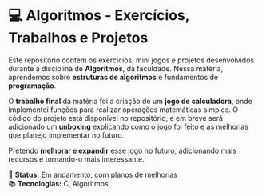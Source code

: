 # 💻 Algoritmos - Exercícios, Trabalhos e Projetos  

Este repositório contém os exercícios, mini jogos e projetos desenvolvidos durante a disciplina de **Algoritmos**, da faculdade. Nessa matéria, aprendemos sobre **estruturas de algoritmos** e fundamentos de **programação**.  

O **trabalho final** da matéria foi a criação de um **jogo de calculadora**, onde implementei funções para realizar operações matemáticas simples. O código do projeto está disponível no repositório, e em breve será adicionado um **unboxing** explicando como o jogo foi feito e as melhorias que planejo implementar no futuro.  

Pretendo **melhorar e expandir** esse jogo no futuro, adicionando mais recursos e tornando-o mais interessante.  

📌 **Status:** Em andamento, com planos de melhorias  
📚 **Tecnologias:** C, Algoritmos  
